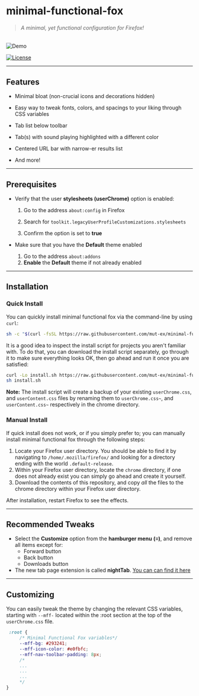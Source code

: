 # minimal-functional-fox

> ###### *A minimal, yet functional configuration for Firefox!*
![Demo](https://raw.githubusercontent.com/mut-ex/minimal-functional-fox/master/demo.gif)

[![License](http://img.shields.io/:license-mit-blue.svg)](http://doge.mit-license.org)

------

## Features

- Minimal bloat (non-crucial icons and decorations hidden)

- Easy way to tweak fonts, colors, and spacings to your liking through CSS variables

- Tab list below toolbar

- Tab(s) with sound playing highlighted with a different color

- Centered URL bar with narrow-er results list

- And more!

------

## Prerequisites

- Verify that the user **stylesheets (userChrome)** option is enabled:
  1. Go to the address `about:config` in Firefox

  2. Search for `toolkit.legacyUserProfileCustomizations.stylesheets`

  3. Confirm the option is set to **true**

- Make sure that you have the **Default** theme enabled
  1. Go to the address `about:addons`
  2. **Enable** the **Default** theme if not already enabled

------

## Installation

### Quick Install

You can quickly install minimal functional fox via the command-line by using `curl`:

```bash
sh -c "$(curl -fsSL https://raw.githubusercontent.com/mut-ex/minimal-functional-fox/master/install.sh)"
```

It is a good idea to inspect the install script for projects you aren't familiar
with. To do that, you can download the install script separately, go through it
to make sure everything looks OK, then go ahead and run it once you are satisfied:

```bash
curl -Lo install.sh https://raw.githubusercontent.com/mut-ex/minimal-functional-fox/master/install.sh
sh install.sh
```

**Note:** The install script will create a backup of your existing `userChrome.css`,
and `userContent.css` files by renaming them to `userChrome.css~`, and `userContent.css~`
respectively in the chrome directory.

### Manual Install

If quick install does not work, or if you simply prefer to; you can manually
install  minimal functional fox through the following steps:

1. Locate your Firefox user directory. You should be able to find it by navigating
to `/home/.mozilla/firefox/` and looking for a directory ending with the world `.default-release`.
2. Within your Firefox user directory, locate the `chrome` directory, if one does
not already exist you can simply go ahead and create it yourself.
3. Download the contents of this repository, and copy *all* the files to the chrome
directory within your Firefox user directory.

After installation, restart Firefox to see the effects.

------

## Recommended Tweaks

- Select the **Customize** option from the **hamburger menu** **(≡)**, and remove all
items except for:
  - Forward button
  - Back button
  - Downloads button
- The new tab page extension is called **nightTab**. [You can can find it here](https://addons.mozilla.org/en-US/firefox/addon/nighttab/)

------

## Customizing

You can easily tweak the theme by changing the relevant CSS variables, starting with
`--mff-` located within the :root section at the top of the `userChrome.css` file.

```css
 :root {
     /* Minimal Functional Fox variables*/
     --mff-bg: #293241;
     --mff-icon-color: #e0fbfc;
     --mff-nav-toolbar-padding: 8px;
     /*
     ...
     ...
     ...
     */
}
```
[^1]: Not originally mine (zsucrilhos), the original author is https://github.com/mut-ex/minimal-functional-fox
